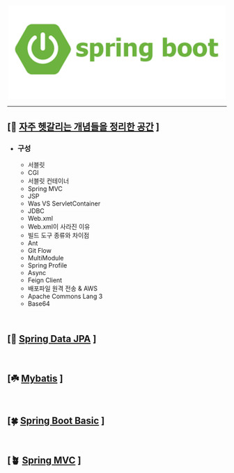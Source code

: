 <p align = "center">
<img src = "image/spring1.png" width="500">
</p>


-------------------


## [🌱 [자주 헷갈리는 개념들을 정리한 공간](https://github.com/Ho-Tea/study-Spring/tree/main/Init) ]
  - ### 구성
    - 서블릿
    - CGI
    - 서블릿 컨테이너
    - Spring MVC
    - JSP
    - Was VS ServletContainer
    - JDBC
    - Web.xml
    - Web.xml이 사라진 이유
    - 빌드 도구 종류와 차이점
    - Ant
    - Git Flow
    - MultiModule
    - Spring Profile
    - Async
    - Feign Client
    - 배포파일 원격 전송 & AWS
    - Apache Commons Lang 3
    - Base64


<br/>

## [🌿 [Spring Data JPA](https://github.com/Ho-Tea/study-Spring/tree/main/JPA) ]

<br/>

## [☘️ [Mybatis](https://github.com/Ho-Tea/study-Spring/tree/main/Mybatis) ]

<br/>

## [🍀 [Spring Boot Basic](https://github.com/Ho-Tea/study-Spring/tree/main/Spring%20Boot) ]

<br/>

## [🪴 [Spring MVC](https://github.com/Ho-Tea/study-Spring/tree/main/MVC) ]
